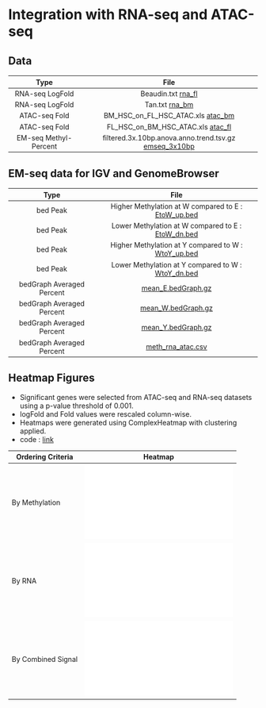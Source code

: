# Integration with RNA-seq and ATAC-seq


## Data

| Type | File |
| :-: | :-: |
| RNA-seq LogFold | Beaudin.txt [rna_fl](../../data/from_pub/Beaudin.txt) |
| RNA-seq LogFold | Tan.txt [rna_bm](../../data/from_pub/Tan.txt) |
| ATAC-seq Fold | BM_HSC_on_FL_HSC_ATAC.xls [atac_bm](../../data/from_pub/BM_HSC_on_FL_HSC_ATAC.xls) |
| ATAC-seq Fold | FL_HSC_on_BM_HSC_ATAC.xls [atac_fl](../../data/from_pub/FL_HSC_on_BM_HSC_ATAC.xls) |
| EM-seq Methyl-Percent | filtered.3x.10bp.anova.anno.trend.tsv.gz [emseq_3x10bp](../2025-06-03-3x-depth/filtered.3x.10bp.anova.anno.trend.tsv.gz) |

## EM-seq data for IGV and GenomeBrowser 

| Type | File |
| :-: | :-: |
| bed Peak | Higher Methylation at W compared to E : [EtoW_up.bed](EtoW_up.bed)  |
| bed Peak | Lower Methylation at W compared to E  : [EtoW_dn.bed](EtoW_up.bed) |
| bed Peak | Higher Methylation at Y compared to W : [WtoY_up.bed](WtoY_up.bed) |
| bed Peak | Lower Methylation at Y compared to W : [WtoY_dn.bed](WtoY_up.bed) |
| bedGraph Averaged Percent | [mean_E.bedGraph.gz](mean_E.bedGraph.gz) |
| bedGraph Averaged Percent | [mean_W.bedGraph.gz](mean_W.bedGraph.gz) |
| bedGraph Averaged Percent | [mean_Y.bedGraph.gz](mean_Y.bedGraph.gz) | 
| bedGraph Averaged Percent | [meth_rna_atac.csv](meth_rna_atac.csv) |


## Heatmap Figures
- Significant genes were selected from ATAC-seq and RNA-seq datasets using a p-value threshold of 0.001.
- logFold and Fold values were rescaled column-wise.
- Heatmaps were generated using ComplexHeatmap with clustering applied.
- code :  [link](../../2025-07-14-public-data.sh)


| Ordering Criteria | Heatmap |
|-------------------|---------|
| By Methylation    | ![order_by_meth](meth_vs_rnaatac.heatmap.pdf) |
| By RNA            | ![order_by_rna](rnaatac_vs_meth.heatmap.pdf) |
| By Combined Signal| ![mix](meth_rna_atac_mix.heatmap.pdf) |



